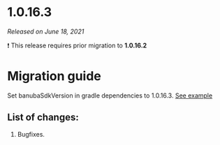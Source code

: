 # 1.0.16.3

*Released on June 18, 2021*

:exclamation: This release requires prior migration to **1.0.16.2**

# **Migration guide**

Set banubaSdkVersion in gradle dependencies to 1.0.16.3. [See example](../../app/build.gradle#L40)

## List of changes:

1. Bugfixes.

